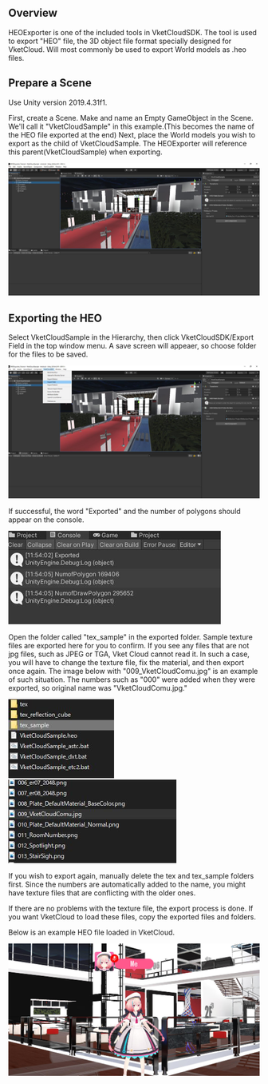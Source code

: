 ## Overview
HEOExporter is one of the included tools in VketCloudSDK. The tool is used to export "HEO" file, the 3D object file format specially designed for VketCloud. Will most commonly be used to export World models as .heo files.

## Prepare a Scene
Use Unity version 2019.4.31f1.<p>
First, create a Scene. Make and name an Empty GameObject in the Scene. We'll call it "VketCloudSample" in this example.(This becomes the name of the HEO file exported at the end) Next, place the World models you wish to export as the child of VketCloudSample. The HEOExporter will reference this parent(VketCloudSample) when exporting.

<img src="img/スクリーンショット 2022-05-13 115248.jpg">

## Exporting the HEO
Select VketCloudSample in the Hierarchy, then click VketCloudSDK/Export Field in the top window menu. A save screen will appeaer, so choose folder for the files to be saved.

<img src="img/スクリーンショット 2022-05-13 115324.jpg">

If successful, the word "Exported" and the number of polygons should appear on the console.

<img src="img/スクリーンショット 2022-05-13 115417.jpg">

Open the folder called "tex_sample" in the exported folder. Sample texture files are exported here for you to confirm.
If you see any files that are not jpg files, such as JPEG or TGA, Vket Cloud cannot read it. In such a case, you will have to change the texture file, fix the material, and then export once again.
The image below with "009_VketCloudComu.jpg" is an example of such situation. The numbers such as "000" were added when they were exported, so original name was "VketCloudComu.jpg."

<img src="img/スクリーンショット 2022-05-13 151156.jpg">
<img src="img/スクリーンショット 2022-05-13 151129.jpg">

If you wish to export again, manually delete the tex and tex_sample folders first. Since the numbers are automatically added to the name, you might have texture files that are conflicting with the older ones.

If there are no problems with the texture file, the export process is done. If you want VketCloud to load these files, copy the exported files and folders.

Below is an example HEO file loaded in VketCloud.

<img src="img/スクリーンショット 2022-05-13 114449.jpg">

